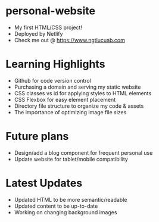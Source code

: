 # personal-website
* My first HTML/CSS project!
* Deployed by Netlify
* Check me out @ https://www.ngtlucuab.com

# Learning Highlights
* Github for code version control
* Purchasing a domain and serving my static website
* CSS classes vs id for applying styles to HTML elements
* CSS Flexbox for easy element placement
* Directory file structure to organize my code & assets
* The importance of optimizing image file sizes

# Future plans
* Design/add a blog component for frequent personal use
* Update website for tablet/mobile compatibility

# Latest Updates
* Updated HTML to be more semantic/readable
* Updated content to be up-to-date
* Working on changing background images

